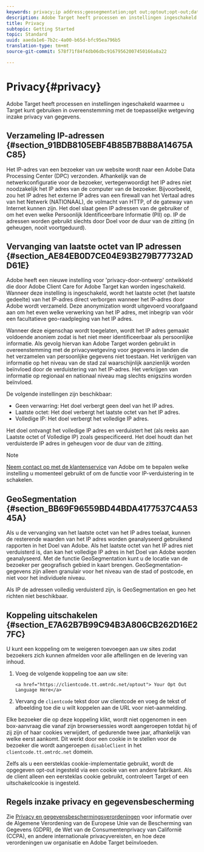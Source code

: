 ```yaml
---
keywords: privacy;ip address;geosegmentation;opt out;optout;opt-out;data privacy;government regulations;regulations;gdpr;ccpa
description: Adobe Target heeft processen en instellingen ingeschakeld waarmee u Target kunt gebruiken in overeenstemming met de toepasselijke wetgeving inzake privacy van gegevens.
title: Privacy
subtopic: Getting Started
topic: Standard
uuid: aaeda1e6-7b2c-4a00-b65d-bfc95ea796b5
translation-type: tm+mt
source-git-commit: 578f71f84f4db06dbc91679562007450166a8a22

---
```



# Privacy{#privacy}

Adobe Target heeft processen en instellingen ingeschakeld waarmee u Target kunt gebruiken in overeenstemming met de toepasselijke wetgeving inzake privacy van gegevens.

## Verzameling IP-adressen {#section_91BDB8105EBF4B85B7B8B8A14675AC85}

Het IP-adres van een bezoeker van uw website wordt naar een Adobe Data Processing Center (DPC) verzonden. Afhankelijk van de netwerkconfiguratie voor de bezoeker, vertegenwoordigt het IP adres niet noodzakelijk het IP adres van de computer van de bezoeker. Bijvoorbeeld, zou het IP adres het externe IP adres van een firewall van het Vertaal adres van het Netwerk (NATIONAAL), de volmacht van HTTP, of de gateway van Internet kunnen zijn. Het doel slaat geen IP adressen van de gebruiker of om het even welke Persoonlijk Identificeerbare Informatie (PII) op. IP de adressen worden gebruikt slechts door Doel voor de duur van de zitting (in geheugen, nooit voortgeduurd).

## Vervanging van laatste octet van IP adressen {#section_AE84EB0D7CE04E93B279B77732ADD61E}

Adobe heeft een nieuwe instelling voor &#39;privacy-door-ontwerp&#39; ontwikkeld die door Adobe Client Care for Adobe Target kan worden ingeschakeld. Wanneer deze instelling is ingeschakeld, wordt het laatste octet (het laatste gedeelte) van het IP-adres direct verborgen wanneer het IP-adres door Adobe wordt verzameld. Deze anonymization wordt uitgevoerd voorafgaand aan om het even welke verwerking van het IP adres, met inbegrip van vóór een facultatieve geo-raadpleging van het IP adres.

Wanneer deze eigenschap wordt toegelaten, wordt het IP adres gemaakt voldoende anoniem zodat is het niet meer identificeerbaar als persoonlijke informatie. Als gevolg hiervan kan Adobe Target worden gebruikt in overeenstemming met de privacywetgeving voor gegevens in landen die het verzamelen van persoonlijke gegevens niet toestaan. Het verkrijgen van informatie op het niveau van de stad zal waarschijnlijk aanzienlijk worden beïnvloed door de verduistering van het IP-adres. Het verkrijgen van informatie op regionaal en nationaal niveau mag slechts enigszins worden beïnvloed.

De volgende instellingen zijn beschikbaar:

* Geen verwarring: Het doel verbergt geen deel van het IP adres.
* Laatste octet: Het doel verbergt het laatste octet van het IP adres.
* Volledige IP: Het doel verbergt het volledige IP adres.

Het doel ontvangt het volledige IP adres en verduistert het (als reeks aan Laatste octet of Volledige IP) zoals gespecificeerd. Het doel houdt dan het verduisterde IP adres in geheugen voor de duur van de zitting.

>[!NOTE]
>
>[Neem contact op met de klantenservice](/help/cmp-resources-and-contact-information.md#reference_ACA3391A00EF467B87930A450050077C) van Adobe om te bepalen welke instelling u momenteel gebruikt of om de functie voor IP-verduistering in te schakelen.

## GeoSegmentation {#section_BB69F96559BD44BDA4177537C4A5345A}

Als u de vervanging van het laatste octet van het IP adres toelaat, kunnen de resterende waarden van het IP adres worden geanalyseerd gebruikend rapporten in het Doel van Adobe. Als het laatste octet van het IP adres niet verduisterd is, dan kan het volledige IP adres in het Doel van Adobe worden geanalyseerd. Met de functie GeoSegmentation kunt u de locatie van de bezoeker per geografisch gebied in kaart brengen. GeoSegmentation-gegevens zijn alleen granulair voor het niveau van de stad of postcode, en niet voor het individuele niveau.

Als IP de adressen volledig verduisterd zijn, is GeoSegmentation en geo het richten niet beschikbaar.

## Koppeling uitschakelen {#section_E7A62B7B99C94B3A806CB262D16E27FC}

U kunt een koppeling om te weigeren toevoegen aan uw sites zodat bezoekers zich kunnen afmelden voor alle aftellingen en de levering van inhoud.

1. Voeg de volgende koppeling toe aan uw site:

   `<a href="https://clientcode.tt.omtrdc.net/optout"> Your Opt Out Language Here</a>`
1. Vervang de `clientcode` tekst door uw clientcode en voeg de tekst of afbeelding toe die u wilt koppelen aan de URL voor niet-aanmelding.

Elke bezoeker die op deze koppeling klikt, wordt niet opgenomen in een box-aanvraag die vanaf zijn browsersessies wordt aangeroepen totdat hij of zij zijn of haar cookies verwijdert, of gedurende twee jaar, afhankelijk van welke eerst aankomt. Dit werkt door een cookie in te stellen voor de bezoeker die wordt aangeroepen `disableClient` in het `clientcode.tt.omtrdc.net` domein.

Zelfs als u een eersteklas cookie-implementatie gebruikt, wordt de opgegeven opt-out ingesteld via een cookie van een andere fabrikant. Als de client alleen een eersteklas cookie gebruikt, controleert Target of een uitschakelcookie is ingesteld.

## Regels inzake privacy en gegevensbescherming

Zie [Privacy en gegevensbeschermingsverordeningen](/help/c-implementing-target/c-considerations-before-you-implement-target/c-privacy/cmp-privacy-and-general-data-protection-regulation.md) voor informatie over de Algemene Verordening van de Europese Unie van de Bescherming van Gegevens (GDPR), de Wet van de Consumentenprivacy van Californië (CCPA), en andere internationale privacyvereisten, en hoe deze verordeningen uw organisatie en Adobe Target beïnvloeden.
